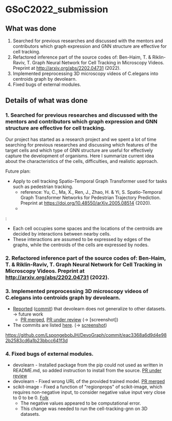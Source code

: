 # GSoC2022_submission

## What was done
1. Searched for previous researches and discussed with the mentors and contributors which graph expression and GNN structure are effective for cell tracking.
2. Refactored inference part of the source codes of: Ben-Haim, T. & Riklin-Raviv, T. Graph Neural Network for Cell Tracking in Microscopy Videos. Preprint at http://arxiv.org/abs/2202.04731 (2022).
3. Implemented preprocessing 3D microscopy videos of C.elegans into centroids graph by devolearn.
4. Fixed bugs of external modules.

## Details of what was done
### 1. Searched for previous researches and discussed with the mentors and contributors which graph expression and GNN structure are effective for cell tracking.
Our project has started as a research project and we spent a lot of time searching for previous researches and discussing which features of the target cells and which type of GNN structure are useful for effectively capture the development of organisms.
Here I summarize current idea about the characteristics of the cells, difficulties, and realistic approach.

Future plan:
* Apply to cell tracking Spatio-Temporal Graph Transformer used for tasks such as pedestrian tracking.
  * reference: Yu, C., Ma, X., Ren, J., Zhao, H. & Yi, S. Spatio-Temporal Graph Transformer Networks for Pedestrian Trajectory Prediction. Preprint at https://doi.org/10.48550/arXiv.2005.08514 (2020).
  *


:
* Each cell occupies some spaces and the locations of the centroids are decided by interactions between nearby cells.
* These interactions are assumed to be expressed by edges of the graphs, while the centroids of the cells are expressed by nodes.

### 2. Refactored inference part of the source codes of: Ben-Haim, T. & Riklin-Raviv, T. Graph Neural Network for Cell Tracking in Microscopy Videos. Preprint at http://arxiv.org/abs/2202.04731 (2022).


### 3. Implemented preprocessing 3D microscopy videos of C.elegans into centroids graph by devolearn.
- [Reported](https://github.com/LspongebobJH/DevoGraph/blob/wataru/stage_1/stage_1/stage_1.ipynb) ([commit](https://github.com/LspongebobJH/DevoGraph/commit/4b88c23f2fb9c4da7f633de5a94f946d4176d46e)) that devolearn does not generalize to other datasets. -> future work
  - [PR merged](https://github.com/LspongebobJH/DevoGraph/pull/1), [PR under review](https://github.com/LspongebobJH/DevoGraph/pull/5) (-> [screenshot])
- The commits are listed [here](https://github.com/DevoLearn/devolearn/pull/74).   (-> [screenshot](https://github.com/watarungurunnn/GSoC2022_submission/blob/main/Screen%20Shot%202022-09-12%20at%2011.45.27.png))

https://github.com/LspongebobJH/DevoGraph/commit/eac3368a6d9d4e982b2583cd6a1b23bbcc641f3d

### 4. Fixed bugs of external modules.
- devolearn - Installed package from the pip could not used as written in README.md, so added instruction to install from the source. [PR under review](https://github.com/DevoLearn/devolearn/pull/73)
- devolearn - Fixed wrong URL of the provided trained model. [PR merged](https://github.com/DevoLearn/devolearn/pull/67)
- scikit-image - Fixed a function of "regionprops" of scikit-image, which requires non-negative input, to consider negative value input very close to 0 to be 0. [Folk](https://github.com/scikit-image/scikit-image/commit/dede59c19817bceccf80de8eb59eb29db746e1c5)
  - The negative values appeared to be computational error.
  - This change was needed to run the cell-tracking-gnn on 3D datasets.
